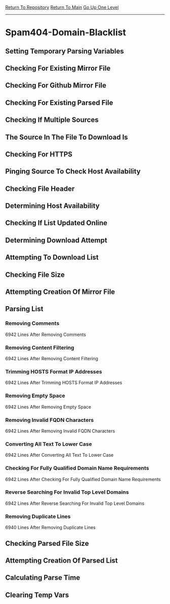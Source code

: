 [Return To Repository](https://github.com/deathbybandaid/piholeparser/)
[Return To Main](https://github.com/deathbybandaid/piholeparser/blob/master/RecentRunLogs/Mainlog.md)
[Go Up One Level](https://github.com/deathbybandaid/piholeparser/blob/master/RecentRunLogs/TopLevelScripts/30-Processing-Blacklists.md)
____________________________________
# Spam404-Domain-Blacklist
## Setting Temporary Parsing Variables
## Checking For Existing Mirror File
## Checking For Github Mirror File
## Checking For Existing Parsed File
## Checking If Multiple Sources
## The Source In The File To Download Is
## Checking For HTTPS
## Pinging Source To Check Host Availability
## Checking File Header
## Determining Host Availability
## Checking If List Updated Online
## Determining Download Attempt
## Attempting To Download List
## Checking File Size
## Attempting Creation Of Mirror File
## Parsing List
### Removing Comments
6942 Lines After Removing Comments
### Removing Content Filtering
6942 Lines After Removing Content Filtering
### Trimming HOSTS Format IP Addresses
6942 Lines After Trimming HOSTS Format IP Addresses
### Removing Empty Space
6942 Lines After Removing Empty Space
### Removing Invalid FQDN Characters
6942 Lines After Removing Invalid FQDN Characters
### Converting All Text To Lower Case
6942 Lines After Converting All Text To Lower Case
### Checking For Fully Qualified Domain Name Requirements
6942 Lines After Checking For Fully Qualified Domain Name Requirements
### Reverse Searching For Invalid Top Level Domains
6942 Lines After Reverse Searching For Invalid Top Level Domains
### Removing Duplicate Lines
6940 Lines After Removing Duplicate Lines
## Checking Parsed File Size
## Attempting Creation Of Parsed List
## Calculating Parse Time
## Clearing Temp Vars
